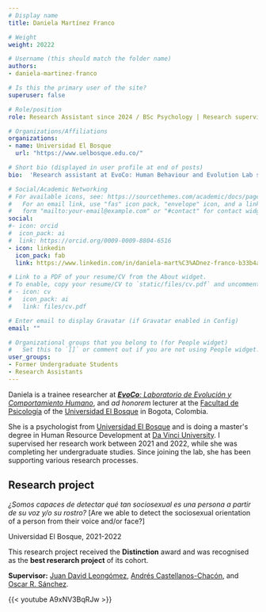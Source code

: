 ```yaml
---
# Display name
title: Daniela Martínez Franco

# Weight
weight: 20222

# Username (this should match the folder name)
authors:
- daniela-martinez-franco

# Is this the primary user of the site?
superuser: false

# Role/position
role: Research Assistant since 2024 / BSc Psychology | Research supervision 2021-2022 (Distinction)

# Organizations/Affiliations
organizations:
- name: Universidad El Bosque
  url: "https://www.uelbosque.edu.co/"

# Short bio (displayed in user profile at end of posts)
bio:  'Research assistant at EvoCo: Human Behaviour and Evolution Lab since 2024, and BSc research project student 2021-2022 (Distinction).'

# Social/Academic Networking
# For available icons, see: https://sourcethemes.com/academic/docs/page-builder/#icons
#   For an email link, use "fas" icon pack, "envelope" icon, and a link in the
#   form "mailto:your-email@example.com" or "#contact" for contact widget.
social:
#- icon: orcid
#  icon_pack: ai
#  link: https://orcid.org/0009-0009-8804-6516
- icon: linkedin
  icon_pack: fab
  link: https://www.linkedin.com/in/daniela-mart%C3%ADnez-franco-b33b4a1b6/

# Link to a PDF of your resume/CV from the About widget.
# To enable, copy your resume/CV to `static/files/cv.pdf` and uncomment the lines below.
# - icon: cv
#   icon_pack: ai
#   link: files/cv.pdf

# Enter email to display Gravatar (if Gravatar enabled in Config)
email: ""

# Organizational groups that you belong to (for People widget)
#   Set this to `[]` or comment out if you are not using People widget.
user_groups:
- Former Undergraduate Students
- Research Assistants
---
```


Daniela is a trainee researcher at [***EvoCo**: Laboratorio de Evolución y Comportamiento Humano*](/en/team/), and *ad honorem* lecturer at the [Facultad de Psicología](https://www.unbosque.edu.co/psicologia) of the [Universidad El Bosque](https://www.unbosque.edu.co/) in Bogota, Colombia.

She is a psychologist from [Universidad El Bosque](https://www.unbosque.edu.co/) and is doing a master's degree in Human Resource Development at [Da Vinci University](https://udavinci.edu.mx/). I supervised her research work between 2021 and 2022, while she was completing her undergraduate studies. Since joining the lab, she has been supporting various research processes.

## **Research project**  

*¿Somos capaces de detectar qué tan sociosexual es una persona a partir de su voz y/o su rostro?* [Are we able to detect the sociosexual orientation of a person from their voice and/or face?]

Universidad El Bosque, 2021-2022

This research project received the **Distinction** award and was recognised as the **best reserarch project** of its cohort.

**Supervisor:** [Juan David Leongómez](/en/#about), [Andrés Castellanos-Chacón](/es/author/andres-castellanos-chacon/), and [Oscar R. Sánchez](/es/author/oscar-r.-sanchez/).

{{< youtube A9xNV3BqRJw >}}
